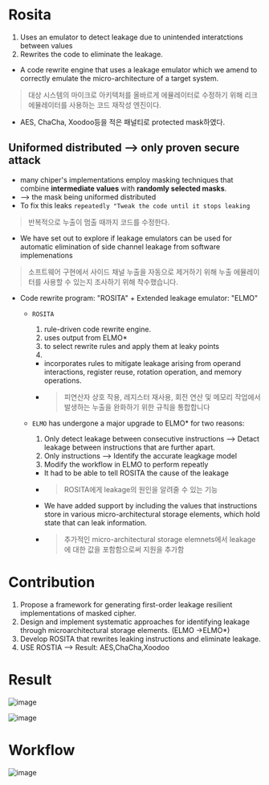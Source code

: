 
# Rosita
1. Uses an emulator to detect leakage due to unintended interatctions between values   
2. Rewrites the code to eliminate the leakage.

* A code rewrite engine that uses a leakage emulator which we amend to correctly emulate the micro-architecture of a target system.
> 대상 시스템의 마이크로 아키텍처를 올바르게 에뮬레이터로 수정하기 위해 리크 에뮬레이터를 사용하는 코드 재작성 엔진이다.
* AES, ChaCha, Xoodoo등을 적은 패널티로 protected mask하였다. 
## Uniformed distributed --> only proven secure attack 
* many chiper's implementations employ masking techniques that combine **intermediate values** with **randomly selected masks**.
* --> the mask being uniformed distributed
* To fix this leaks ``` repeatedly "Tweak the code until it stops leaking ```
> 반복적으로 누출이 멈출 때까지 코드를 수정한다.
* We have set out to explore if leakage emulators can be used for automatic elimination of side channel leakage from software implemenations
> 소프트웨어 구현에서 사이드 채널 누출을 자동으로 제거하기 위해 누출 에뮬레이터를 사용할 수 있는지 조사하기 위해 착수했습니다.

* Code rewrite program: "ROSITA" + Extended leakage emulator: "ELMO"

  * ```ROSITA``` 
    1. rule-driven code rewrite engine.
    2. uses output from ELMO*
    3. to select rewrite rules and apply them at leaky points
    4. 
    * incorporates rules to mitigate leakage arising from operand interactions, register reuse, rotation operation, and memory operations. 
    * > 피연산자 상호 작용, 레지스터 재사용, 회전 연산 및 메모리 작업에서 발생하는 누출을 완화하기 위한 규칙을 통합합니다
 
  * ```ELMO``` has undergone a major upgrade to ELMO* for two reasons:
    1. Only detect leakage between consecutive instructions --> Detact leakage between instructions that are further apart.
    2. Only instructions --> Identify the accurate leagkage model
    3. Modify the workflow in ELMO to perform repeatly
    * It had to be able to tell ROSITA the cause of the leakage
    * > ROSITA에게 leakage의 원인을 알려줄 수 있는 기능
    * We have added support by including the values that instructions store in various micro-architectural storage elements, which hold state that can leak information.
    * > 추가적인 micro-architectural storage elemnets에서 leakage에 대한 값을 포함함으로써 지원을 추가함  

# Contribution
1. Propose a framework for generating first-order leakage resilient implementations of masked cipher.
2. Design and implement systematic approaches for identifying leakage through microarchitectural storage elements. (ELMO ->ELMO*)
3. Develop ROSITA that rewrites leaking instructions and eliminate leakage.
4. USE ROSTIA --> Result: AES,ChaCha,Xoodoo

# Result
![image](https://user-images.githubusercontent.com/67637935/117383032-cf7cb880-af1a-11eb-9d3f-946234503ced.png)

![image](https://user-images.githubusercontent.com/67637935/117402476-6bb9b600-af41-11eb-9aac-f03d8eec1f88.png)


# Workflow
![image](https://user-images.githubusercontent.com/67637935/117382988-b70c9e00-af1a-11eb-90a2-6e78e3a40d5c.png)
